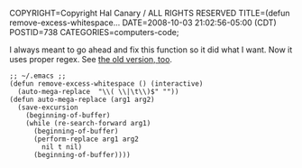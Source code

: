 COPYRIGHT=Copyright Hal Canary / ALL RIGHTS RESERVED
TITLE=(defun remove-excess-whitespace...
DATE=2008-10-03 21:02:56-05:00 (CDT)
POSTID=738
CATEGORIES=computers-code;

I always meant to go ahead and fix this function so it did what I want. Now it uses proper regex. See [the old version, too](/vv/2004/02/18/176/).

    ;; ~/.emacs ;;
    (defun remove-excess-whitespace () (interactive)
      (auto-mega-replace  "\\( \\|\t\\)$" ""))
    (defun auto-mega-replace (arg1 arg2)
      (save-excursion
        (beginning-of-buffer)
        (while (re-search-forward arg1)
          (beginning-of-buffer)
          (perform-replace arg1 arg2
            nil t nil)
          (beginning-of-buffer))))
